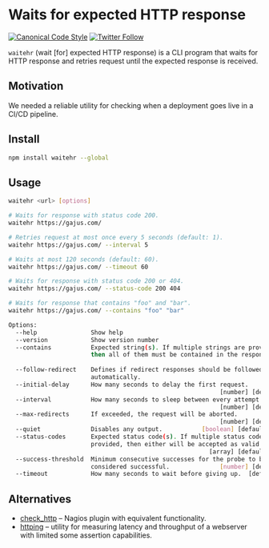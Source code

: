 # Waits for expected HTTP response

[![Canonical Code Style](https://img.shields.io/badge/code%20style-canonical-blue.svg?style=flat-square)](https://github.com/gajus/canonical)
[![Twitter Follow](https://img.shields.io/twitter/follow/kuizinas.svg?style=social&label=Follow)](https://twitter.com/kuizinas)

`waitehr` (wait [for] expected HTTP response) is a CLI program that waits for HTTP response and retries request until the expected response is received.

## Motivation

We needed a reliable utility for checking when a deployment goes live in a CI/CD pipeline.

## Install

```bash
npm install waitehr --global
```

## Usage

```bash
waitehr <url> [options]

# Waits for response with status code 200.
waitehr https://gajus.com/

# Retries request at most once every 5 seconds (default: 1).
waitehr https://gajus.com/ --interval 5

# Waits at most 120 seconds (default: 60).
waitehr https://gajus.com/ --timeout 60

# Waits for response with status code 200 or 404.
waitehr https://gajus.com/ --status-code 200 404

# Waits for response that contains "foo" and "bar".
waitehr https://gajus.com/ --contains "foo" "bar"

Options:
  --help               Show help                                       [boolean]
  --version            Show version number                             [boolean]
  --contains           Expected string(s). If multiple strings are provided,
                       then all of them must be contained in the response.
                                                                         [array]
  --follow-redirect    Defines if redirect responses should be followed
                       automatically.                                  [boolean]
  --initial-delay      How many seconds to delay the first request.
                                                           [number] [default: 0]
  --interval           How many seconds to sleep between every attempt.
                                                           [number] [default: 1]
  --max-redirects      If exceeded, the request will be aborted.
                                                           [number] [default: 5]
  --quiet              Disables any output.           [boolean] [default: false]
  --status-codes       Expected status code(s). If multiple status codes are
                       provided, then either will be accepted as valid.
                                                        [array] [default: "200"]
  --success-threshold  Minimum consecutive successes for the probe to be
                       considered successful.              [number] [default: 1]
  --timeout            How many seconds to wait before giving up.  [default: 60]
```

## Alternatives

* [check_http](https://www.monitoring-plugins.org/doc/man/check_http.html) – Nagios plugin with equivalent functionality.
* [httping](https://www.vanheusden.com/httping/) – utility for measuring latency and throughput of a webserver with limited some assertion capabilities.
